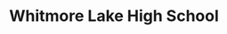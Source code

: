 ---
title: Whitmore Lake High School
image: "assets/img/portfolio/wlhs_12.jpg"

caption:
  title: 
  thumbnail: "assets/img/portfolio/wlhs_12.jpg"
---